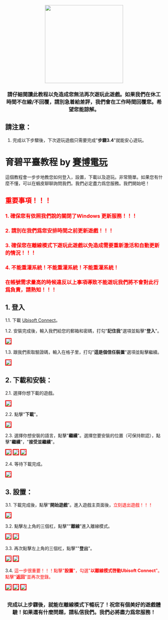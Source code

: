 <p align="center">
<img src="https://user-images.githubusercontent.com/91774682/135708227-fefb44fa-ae60-4d5b-8cdf-a68d30176e66.png" width="250" height="250">
</p>

<center> <h3>請仔細閱讀此教程以免造成您無法再次遊玩此遊戲。如果我們在休工時間不在線/不回覆，請別急着給差評，我們會在工作時間回覆您。希望您能諒解。</h3> </center>

## 請注意：
1. 完成以下步驟後，下次遊玩遊戲只需要完成"**步驟3.4**"就能安心遊玩。
 
# 育碧平臺教程 by [賽博電玩](https://shopee.tw/selina860208)
這個教程會一步步地教您如何登入，設置，下載以及遊玩。非常簡單。如果您有什麼不懂，可以在蝦皮聊聊詢問我們。我們必定盡力爲您服務。我們開始吧！

## <span style="color: red;">重要事項！！！</span>
### <span style="color: red;">1. 確保您有依照我們說的關閉了Windows 更新服務！！！</span>
### <span style="color: red;">2. 請別在我們爲您安排時間之前更新遊戲！！！</span>
### <span style="color: red;">3. 確保您在離線模式下遊玩此遊戲以免造成需要重新激活和自動更新的情況！！！</span>
### <span style="color: red;">4. 不能重灌系統！不能重灌系統！不能重灌系統！</span>

### <span style="color: red;">在帳號需求量高的時候違反以上事項導致不能遊玩我們將不會對此行爲負責，請熟知！！！</span>

## 1. 登入

1.1. 下載 [Ubisoft Connect](https://ubi.li/4vxt9)。

1.2. 安裝完成後，輸入我們給您的郵箱和密碼，打勾"**記住我**"選項並點擊"**登入**"。

<img src="https://user-images.githubusercontent.com/91774682/136170326-a3048df8-c359-442e-bdc5-7374670025fe.jpg" style="border: 2px solid red" />

1.3. 跟我們索取驗證碼，輸入在格子里，打勾"**這是個信任裝置**"選項並點擊繼續。

<img src="https://user-images.githubusercontent.com/91774682/136171178-a69e9bd6-03be-4cce-b0d2-6c3a8ee43a42.jpg" style="border: 2px solid red" />

## 2. 下載和安裝：

2.1. 選擇你想下載的遊戲。

<img src="https://user-images.githubusercontent.com/91774682/136171306-1f25687e-fbdd-46d6-848b-07113b1b86e7.jpg" style="border: 2px solid red" />

2.2. 點擊"**下載**"。

<img src="https://user-images.githubusercontent.com/91774682/136171542-2ce3a304-06f4-4836-97a8-5c91f7dc326b.jpg" style="border: 2px solid red" />

2.3. 選擇你想安裝的語言，點擊"**繼續**"。選擇您要安裝的位置（可保持默認），點擊"**繼續**"，"**接受並繼續**"。

<img src="https://user-images.githubusercontent.com/91774682/136171952-5d61eb4a-5367-415f-9aed-1a681a988d05.jpg" style="border: 2px solid red" />

<img src="https://user-images.githubusercontent.com/91774682/136171960-a2857cc3-2def-444f-a072-d8095b67600b.jpg" style="border: 2px solid red" />

<img src="https://user-images.githubusercontent.com/91774682/136171934-20e3f96b-d106-453c-84b9-c1cd6cbf30f2.jpg" style="border: 2px solid red" />

2.4. 等待下載完成。

<img src="https://user-images.githubusercontent.com/91774682/136172221-b03e2db5-a012-4f41-91cb-b8ff4dfe888d.jpg" style="border: 2px solid red" />

## 3. 設置：

3.1. 下載完成後，點擊"**開始遊戲**"。進入遊戲主頁面後，<span style="color: red;">立刻退出遊戲！！！</span>

<img src="https://user-images.githubusercontent.com/91774682/136172705-31286c8e-6b3d-4e05-a633-05815dafdb04.jpg" style="border: 2px solid red" />

3.2. 點擊左上角的三個杠，點擊""**離線**"進入離線模式。

<img src="https://user-images.githubusercontent.com/91774682/136173506-916a8a3d-4b27-4f4e-a1aa-cda537f1d391.jpg" style="border: 2px solid red" />
     
<img src="https://user-images.githubusercontent.com/91774682/136174263-e05cd8f5-93b0-43f3-9ff0-cdeaf711786c.jpg" style="border: 2px solid red" />

3.3. 再次點擊左上角的三個杠，點擊""**登出**"。

<img src="https://user-images.githubusercontent.com/91774682/136174091-19da536e-6353-463f-b243-272aaf2676af.jpg" style="border: 2px solid red" />

<img src="https://user-images.githubusercontent.com/91774682/136174105-a08fde0f-e53f-4732-aed5-ebfe6eb7b7fe.jpg" style="border: 2px solid red" />


3.4. <span style="color: red;">這一步很重要！！！點擊"**設置**"，勾選"**以離線模式啓動Ubisoft Connect**"。點擊"**返回**"並再次登錄。</span>

<img src="https://user-images.githubusercontent.com/91774682/136174503-64f9d66a-bdde-42ec-95c6-5111a49124ce.jpg" style="border: 2px solid red" />

<img src="https://user-images.githubusercontent.com/91774682/136174497-8d1a88e9-7142-4399-983d-1bf265d735b7.jpg" style="border: 2px solid red" />

<img src="https://user-images.githubusercontent.com/91774682/136174484-015e2a3f-6658-45a0-94d7-6cb4d89d0757.jpg" style="border: 2px solid red" />

<h2></h2>

<center> <h3>完成以上步驟後，就能在離線模式下暢玩了！祝您有個美好的遊戲體驗！如果還有什麼問題，請私信我們。我們必將盡力爲您服務！</h3> </center>

